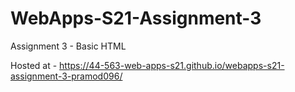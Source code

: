 # WebApps-S21-Assignment-3
Assignment 3 - Basic HTML

Hosted at - <https://44-563-web-apps-s21.github.io/webapps-s21-assignment-3-pramod096/>
